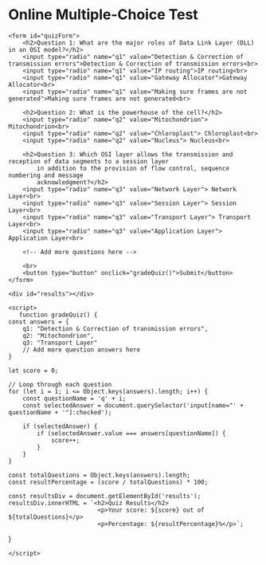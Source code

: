 <!DOCTYPE html>
<html lang="en">
<head>
    <meta charset="UTF-8">
    <title>Online Multiple-Choice Test</title>
</head>
<body>
    <h1>Online Multiple-Choice Test</h1>

    <form id="quizForm">
        <h2>Question 1: What are the major roles of Data Link Layer (DLL) in an OSI model?</h2>
        <input type="radio" name="q1" value="Detection & Correction of transmission errors">Detection & Correction of transmission errors<br>
        <input type="radio" name="q1" value="IP routing">IP routing<br>
        <input type="radio" name="q1" value="Gateway Allocator">Gateway Allocator<br>
        <input type="radio" name="q1" value="Making sure frames are not generated">Making sure frames are not generated<br>

        <h2>Question 2: What is the powerhouse of the cell?</h2>
        <input type="radio" name="q2" value="Mitochondrion"> Mitochondrion<br>
        <input type="radio" name="q2" value="Chloroplast"> Chloroplast<br>
        <input type="radio" name="q2" value="Nucleus"> Nucleus<br>

        <h2>Question 3: Which OSI layer allows the transmission and reception of data segments to a session layer
            in addition to the provision of flow control, sequence numbering and message
            acknowledgment?</h2>
        <input type="radio" name="q3" value="Network Layer"> Network Layer<br>
        <input type="radio" name="q3" value="Session Layer"> Session Layer<br>
        <input type="radio" name="q3" value="Transport Layer"> Transport Layer<br>
        <input type="radio" name="q3" value="Application Layer"> Application Layer<br>

        <!-- Add more questions here -->
        
        <br>
        <button type="button" onclick="gradeQuiz()">Submit</button>
    </form>

    <div id="results"></div>

    <script>
       function gradeQuiz() {
    const answers = {
        q1: "Detection & Correction of transmission errors",
        q2: "Mitochondrion",
        q3: "Transport Layer"
        // Add more question answers here
    }

    let score = 0;

    // Loop through each question
    for (let i = 1; i <= Object.keys(answers).length; i++) {
        const questionName = 'q' + i;
        const selectedAnswer = document.querySelector('input[name="' + questionName + '"]:checked');

        if (selectedAnswer) {
            if (selectedAnswer.value === answers[questionName]) {
                score++;
            }
        }
    }

    const totalQuestions = Object.keys(answers).length;
    const resultPercentage = (score / totalQuestions) * 100;

    const resultsDiv = document.getElementById('results');
    resultsDiv.innerHTML = `<h2>Quiz Results</h2>
                             <p>Your score: ${score} out of ${totalQuestions}</p>
                             <p>Percentage: ${resultPercentage}%</p>`;
}

    </script>
</body>
</html>
